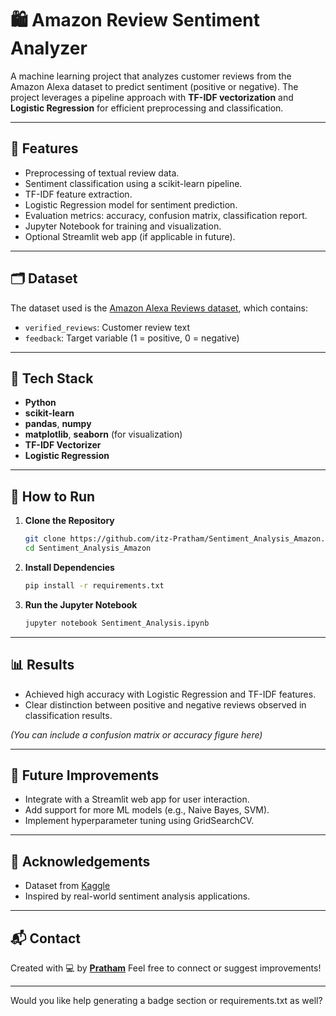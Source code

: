 # 🛍️ Amazon Review Sentiment Analyzer

A machine learning project that analyzes customer reviews from the Amazon Alexa dataset to predict sentiment (positive or negative). The project leverages a pipeline approach with **TF-IDF vectorization** and **Logistic Regression** for efficient preprocessing and classification.

---

## 📌 Features

* Preprocessing of textual review data.
* Sentiment classification using a scikit-learn pipeline.
* TF-IDF feature extraction.
* Logistic Regression model for sentiment prediction.
* Evaluation metrics: accuracy, confusion matrix, classification report.
* Jupyter Notebook for training and visualization.
* Optional Streamlit web app (if applicable in future).

---

## 🗂️ Dataset

The dataset used is the [Amazon Alexa Reviews dataset](https://www.kaggle.com/datasets/furiousx7/amazon-alexa-reviews), which contains:

* `verified_reviews`: Customer review text
* `feedback`: Target variable (1 = positive, 0 = negative)

---

## 🧠 Tech Stack

* **Python**
* **scikit-learn**
* **pandas**, **numpy**
* **matplotlib**, **seaborn** (for visualization)
* **TF-IDF Vectorizer**
* **Logistic Regression**

---

## 🚀 How to Run

1. **Clone the Repository**

   ```bash
   git clone https://github.com/itz-Pratham/Sentiment_Analysis_Amazon.git
   cd Sentiment_Analysis_Amazon
   ```

2. **Install Dependencies**

   ```bash
   pip install -r requirements.txt
   ```

3. **Run the Jupyter Notebook**

   ```bash
   jupyter notebook Sentiment_Analysis.ipynb
   ```

---

## 📊 Results

* Achieved high accuracy with Logistic Regression and TF-IDF features.
* Clear distinction between positive and negative reviews observed in classification results.

*(You can include a confusion matrix or accuracy figure here)*

---

## 📎 Future Improvements

* Integrate with a Streamlit web app for user interaction.
* Add support for more ML models (e.g., Naive Bayes, SVM).
* Implement hyperparameter tuning using GridSearchCV.

---

## 🙌 Acknowledgements

* Dataset from [Kaggle](https://www.kaggle.com/datasets/furiousx7/amazon-alexa-reviews)
* Inspired by real-world sentiment analysis applications.

---

## 📬 Contact

Created with 💻 by **[Pratham](https://github.com/itz-Pratham)**
Feel free to connect or suggest improvements!

---

Would you like help generating a badge section or requirements.txt as well?

